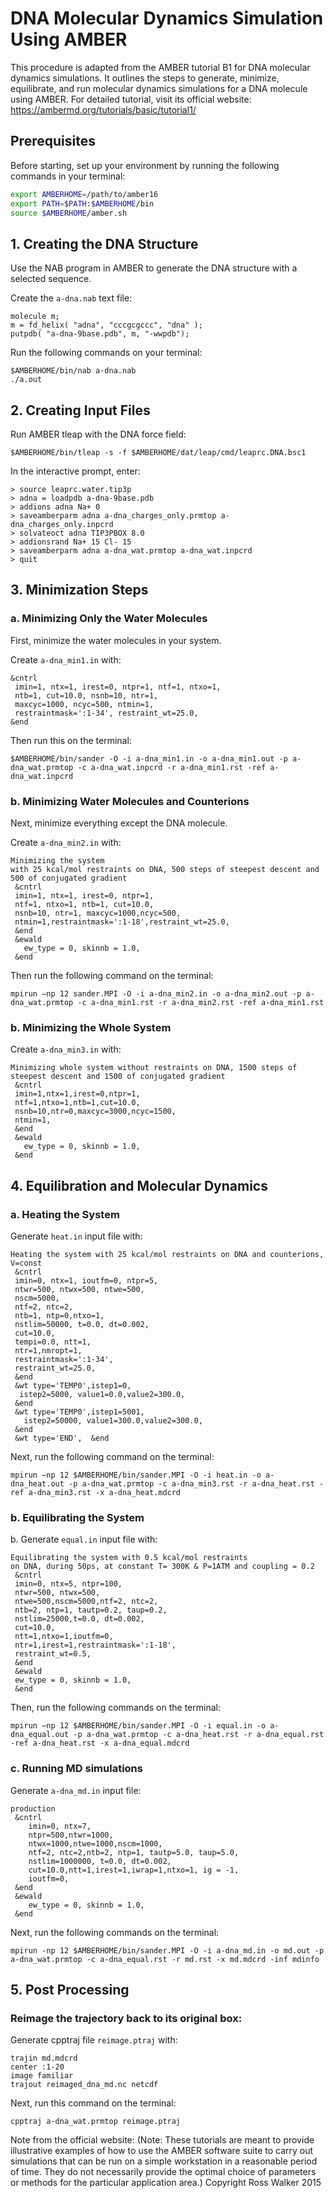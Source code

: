 # DNA Molecular Dynamics Simulation Using AMBER

This procedure is adapted from the AMBER tutorial B1 for DNA molecular dynamics simulations. It outlines the steps to generate, minimize, equilibrate, and run molecular dynamics simulations for a DNA molecule using AMBER.
For detailed tutorial, visit its official website: https://ambermd.org/tutorials/basic/tutorial1/

## Prerequisites

Before starting, set up your environment by running the following commands in your terminal:

```bash
export AMBERHOME=/path/to/amber16
export PATH=$PATH:$AMBERHOME/bin
source $AMBERHOME/amber.sh
```

## 1. Creating the DNA Structure
Use the NAB program in AMBER to generate the DNA structure with a selected sequence.

Create the `a-dna.nab` text file:
```
molecule m;
m = fd_helix( "adna", "cccgcgccc", "dna" );
putpdb( "a-dna-9base.pdb", m, "-wwpdb");
```

Run the following commands on your terminal:

```
$AMBERHOME/bin/nab a-dna.nab
./a.out
```

## 2. Creating Input Files
Run AMBER tleap with the DNA force field:

```
$AMBERHOME/bin/tleap -s -f $AMBERHOME/dat/leap/cmd/leaprc.DNA.bsc1
```

In the interactive prompt, enter:

```
> source leaprc.water.tip3p
> adna = loadpdb a-dna-9base.pdb
> addions adna Na+ 0
> saveamberparm adna a-dna_charges_only.prmtop a-dna_charges_only.inpcrd
> solvateoct adna TIP3PBOX 8.0
> addionsrand Na+ 15 Cl- 15
> saveamberparm adna a-dna_wat.prmtop a-dna_wat.inpcrd
> quit
```

## 3. Minimization Steps

### a. Minimizing Only the Water Molecules

First, minimize the water molecules in your system.

Create `a-dna_min1.in` with:
```
&cntrl
 imin=1, ntx=1, irest=0, ntpr=1, ntf=1, ntxo=1,
 ntb=1, cut=10.0, nsnb=10, ntr=1,
 maxcyc=1000, ncyc=500, ntmin=1,
 restraintmask=':1-34', restraint_wt=25.0,
&end
```

Then run this on the terminal:
```
$AMBERHOME/bin/sander -O -i a-dna_min1.in -o a-dna_min1.out -p a-dna_wat.prmtop -c a-dna_wat.inpcrd -r a-dna_min1.rst -ref a-dna_wat.inpcrd
```

### b. Minimizing Water Molecules and Counterions

Next, minimize everything except the DNA molecule.

Create `a-dna_min2.in` with:
```
Minimizing the system 
with 25 kcal/mol restraints on DNA, 500 steps of steepest descent and 500 of conjugated gradient
 &cntrl
 imin=1, ntx=1, irest=0, ntpr=1, 
 ntf=1, ntxo=1, ntb=1, cut=10.0,
 nsnb=10, ntr=1, maxcyc=1000,ncyc=500,
 ntmin=1,restraintmask=':1-18',restraint_wt=25.0,
 &end
 &ewald
   ew_type = 0, skinnb = 1.0,
 &end
```

Then run the following command on the terminal:
```
mpirun –np 12 sander.MPI -O -i a-dna_min2.in -o a-dna_min2.out -p a-dna_wat.prmtop -c a-dna_min1.rst -r a-dna_min2.rst -ref a-dna_min1.rst
```

### b. Minimizing the Whole System

Create `a-dna_min3.in` with:
```
Minimizing whole system without restraints on DNA, 1500 steps of steepest descent and 1500 of conjugated gradient
 &cntrl
 imin=1,ntx=1,irest=0,ntpr=1, 
 ntf=1,ntxo=1,ntb=1,cut=10.0,
 nsnb=10,ntr=0,maxcyc=3000,ncyc=1500,
 ntmin=1,
 &end
 &ewald
   ew_type = 0, skinnb = 1.0,
 &end
```

## 4. Equilibration and Molecular Dynamics

### a. Heating the System

Generate `heat.in` input file with:

```
Heating the system with 25 kcal/mol restraints on DNA and counterions, V=const
 &cntrl
 imin=0, ntx=1, ioutfm=0, ntpr=5, 
 ntwr=500, ntwx=500, ntwe=500,
 nscm=5000,
 ntf=2, ntc=2,
 ntb=1, ntp=0,ntxo=1,
 nstlim=50000, t=0.0, dt=0.002,
 cut=10.0,
 tempi=0.0, ntt=1,
 ntr=1,nmropt=1,
 restraintmask=':1-34',
 restraint_wt=25.0,
 &end
 &wt type='TEMP0',istep1=0,
  istep2=5000, value1=0.0,value2=300.0,
 &end
 &wt type='TEMP0',istep1=5001,
   istep2=50000, value1=300.0,value2=300.0,  
 &end
 &wt type='END',  &end
```

Next, run the following command on the terminal:

```
mpirun –np 12 $AMBERHOME/bin/sander.MPI -O -i heat.in -o a-dna_heat.out -p a-dna_wat.prmtop -c a-dna_min3.rst -r a-dna_heat.rst -ref a-dna_min3.rst -x a-dna_heat.mdcrd
```

### b. Equilibrating the System

b.	Generate `equal.in` input file with:
```
Equilibrating the system with 0.5 kcal/mol restraints
on DNA, during 50ps, at constant T= 300K & P=1ATM and coupling = 0.2
 &cntrl
 imin=0, ntx=5, ntpr=100,
 ntwr=500, ntwx=500, 
 ntwe=500,nscm=5000,ntf=2, ntc=2,
 ntb=2, ntp=1, tautp=0.2, taup=0.2,
 nstlim=25000,t=0.0, dt=0.002,
 cut=10.0,
 ntt=1,ntxo=1,ioutfm=0,
 ntr=1,irest=1,restraintmask=':1-18',
 restraint_wt=0.5,
 &end
 &ewald
 ew_type = 0, skinnb = 1.0,
 &end
```

Then, run the following commands on the terminal:

```
mpirun –np 12 $AMBERHOME/bin/sander.MPI -O -i equal.in -o a-dna_equal.out -p a-dna_wat.prmtop -c a-dna_heat.rst -r a-dna_equal.rst -ref a-dna_heat.rst -x a-dna_equal.mdcrd
```

### c. Running MD simulations

Generate `a-dna_md.in` input file:
```
production
 &cntrl
    imin=0, ntx=7, 
    ntpr=500,ntwr=1000, 
    ntwx=1000,ntwe=1000,nscm=1000,
    ntf=2, ntc=2,ntb=2, ntp=1, tautp=5.0, taup=5.0,
    nstlim=1000000, t=0.0, dt=0.002,
    cut=10.0,ntt=1,irest=1,iwrap=1,ntxo=1, ig = -1,
    ioutfm=0,
 &end
 &ewald
    ew_type = 0, skinnb = 1.0,
 &end
```

Next, run the following commands on the terminal:
```
mpirun -np 12 $AMBERHOME/bin/sander.MPI -O -i a-dna_md.in -o md.out -p a-dna_wat.prmtop -c a-dna_equal.rst -r md.rst -x md.mdcrd -inf mdinfo
```

## 5. Post Processing

### Reimage the trajectory back to its original box:

Generate cpptraj file `reimage.ptraj` with:
```
trajin md.mdcrd
center :1-20
image familiar
trajout reimaged_dna_md.nc netcdf
```

Next, run this command on the terminal:
```
cpptraj a-dna_wat.prmtop reimage.ptraj
```

Note from the official website:
(Note: These tutorials are meant to provide illustrative examples of how to use the AMBER software suite to carry out simulations that can be run on a simple workstation in a reasonable period of time. They do not necessarily provide the optimal choice of parameters or methods for the particular application area.)
Copyright Ross Walker 2015
























